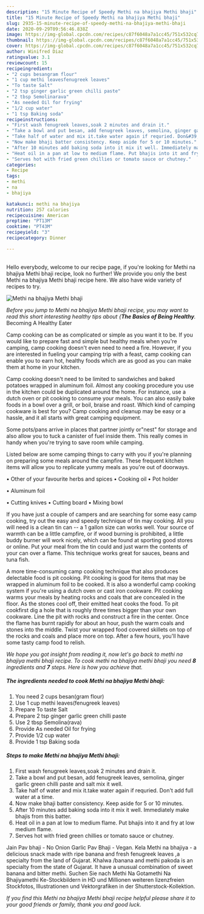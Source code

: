 ```yaml
---
description: "15 Minute Recipe of Speedy Methi na bhajiya Methi bhaji"
title: "15 Minute Recipe of Speedy Methi na bhajiya Methi bhaji"
slug: 2935-15-minute-recipe-of-speedy-methi-na-bhajiya-methi-bhaji
date: 2020-09-29T09:56:46.838Z
image: https://img-global.cpcdn.com/recipes/c87f6048a7a1cc45/751x532cq70/methi-na-bhajiya-methi-bhaji-recipe-main-photo.jpg
thumbnail: https://img-global.cpcdn.com/recipes/c87f6048a7a1cc45/751x532cq70/methi-na-bhajiya-methi-bhaji-recipe-main-photo.jpg
cover: https://img-global.cpcdn.com/recipes/c87f6048a7a1cc45/751x532cq70/methi-na-bhajiya-methi-bhaji-recipe-main-photo.jpg
author: Winifred Diaz
ratingvalue: 3.1
reviewcount: 15
recipeingredient:
- "2 cups besangram flour"
- "1 cup methi leavesfenugreek leaves"
- "To taste Salt"
- "2 tsp ginger garlic green chilli paste"
- "2 tbsp Semolinarava"
- "As needed Oil for frying"
- "1/2 cup water"
- "1 tsp Baking soda"
recipeinstructions:
- "First wash fenugreek leaves,soak 2 minutes and drain it."
- "Take a bowl and put besan, add fenugreek leaves, semolina, ginger garlic green chilli paste and salt mix it well."
- "Take half of water and mix it.take water again if requried. Don&#39;t add full water at a time."
- "Now make bhaji batter consistency. Keep aside for 5 or 10 minutes."
- "After 10 minutes add baking soda into it mix it well. Immediately make bhajis from this batter."
- "Heat oil in a pan at low to medium flame. Put bhajis into it and fry at low medium flame."
- "Serves hot with fried green chillies or tomato sauce or chutney."
categories:
- Recipe
tags:
- methi
- na
- bhajiya

katakunci: methi na bhajiya 
nutrition: 257 calories
recipecuisine: American
preptime: "PT13M"
cooktime: "PT43M"
recipeyield: "3"
recipecategory: Dinner

---
```

<br>
Hello everybody, welcome to our recipe page, if you're looking for Methi na bhajiya Methi bhaji recipe, look no further! We provide you only the best Methi na bhajiya Methi bhaji recipe here. We also have wide variety of recipes to try.
<br>


![Methi na bhajiya Methi bhaji](https://img-global.cpcdn.com/recipes/c87f6048a7a1cc45/751x532cq70/methi-na-bhajiya-methi-bhaji-recipe-main-photo.jpg)

<i>Before you jump to Methi na bhajiya Methi bhaji recipe, you may want to read this short interesting healthy tips about {<strong>The Basics of Being Healthy</strong>.</i>
Becoming A Healthy Eater

    
Camp cooking can be as complicated or simple as you want it to be. If you would like to prepare fast and simple but healthy meals when you're camping, camp cooking doesn't even need to need a fire. However, if you are interested in fueling your camping trip with a feast, camp cooking can enable you to earn hot, healthy foods which are as good as you can make them at home in your kitchen.

Camp cooking doesn't need to be limited to sandwiches and baked potatoes wrapped in aluminum foil.  Almost any cooking procedure you use in the kitchen could be duplicated around the home. For instance, use a dutch oven or pit cooking to consume your meals. You can also easily bake foods in a bowl over a grill, or boil, braise and roast. Which kind of camping cookware is best for you? Camp cooking and cleanup may be easy or a hassle, and it all starts with great camping equipment.

Some pots/pans arrive in places that partner jointly or"nest" for storage and also allow you to tuck a canister of fuel inside them. This really comes in handy when you're trying to save room while camping.

Listed below are some camping things to carry with you if you're planning on preparing some meals around the campfire. These frequent kitchen items will allow you to replicate yummy meals as you're out of doorways.


• Other of your favourite herbs and spices
• Cooking oil
• Pot holder

• Aluminum foil

• Cutting knives
• Cutting board
• Mixing bowl


If you have just a couple of campers and are searching for some easy camp cooking, try out the easy and speedy technique of tin may cooking. All you will need is a clean tin can -- a 1 gallon size can works well. Your source of warmth can be a little campfire, or if wood burning is prohibited, a little buddy burner will work nicely, which can be found at sporting good stores or online. Put your meal from the tin could and just warm the contents of your can over a flame.  This technique works great for sauces, beans and tuna fish.

A more time-consuming camp cooking technique that also produces delectable food is pit cooking. Pit cooking is good for items that may be wrapped in aluminum foil to be cooked.  It is also a wonderful camp cooking system if you're using a dutch oven or cast iron cookware. Pit cooking warms your meals by heating rocks and coals that are concealed in the floor. As the stones cool off, their emitted heat cooks the food. To pit cookfirst dig a hole that is roughly three times bigger than your own cookware. Line the pit with rocks and construct a fire in the center. Once the flame has burnt rapidly for about an hour, push the warm coals and stones into the middle. Twist your wrapped food covered skillets on top of the rocks and coals and place more on top. After a few hours, you'll have some tasty camp food to relish.


<i>We hope you got insight from reading it, now let's go back to methi na bhajiya methi bhaji recipe. To cook methi na bhajiya methi bhaji you need <strong>8</strong> ingredients and <strong>7</strong> steps. Here is how you achieve that.
</i>

##### The ingredients needed to cook Methi na bhajiya Methi bhaji:

1. You need 2 cups besan(gram flour)
1. Use 1 cup methi leaves(fenugreek leaves)
1. Prepare To taste Salt
1. Prepare 2 tsp ginger garlic green chilli paste
1. Use 2 tbsp Semolina(rava)
1. Provide As needed Oil for frying
1. Provide 1/2 cup water
1. Provide 1 tsp Baking soda


##### Steps to make Methi na bhajiya Methi bhaji:

1. First wash fenugreek leaves,soak 2 minutes and drain it.
1. Take a bowl and put besan, add fenugreek leaves, semolina, ginger garlic green chilli paste and salt mix it well.
1. Take half of water and mix it.take water again if requried. Don&#39;t add full water at a time.
1. Now make bhaji batter consistency. Keep aside for 5 or 10 minutes.
1. After 10 minutes add baking soda into it mix it well. Immediately make bhajis from this batter.
1. Heat oil in a pan at low to medium flame. Put bhajis into it and fry at low medium flame.
1. Serves hot with fried green chillies or tomato sauce or chutney.


Jain Pav bhaji - No Onion Garlic Pav Bhaji - Vegan. Kela Methi na bhajiya - a delicious snack made with ripe banana and fresh fenugreek leaves ,a specialty from the land of Gujarat. Khalwa /banana and methi pakoda is an specialty from the state of Gujarat. It have a unusual combination of sweet banana and bitter methi. Suchen Sie nach Methi Na Gotamethi Na Bhajiyamethi Ke-Stockbildern in HD und Millionen weiteren lizenzfreien Stockfotos, Illustrationen und Vektorgrafiken in der Shutterstock-Kollektion. 

<i>If you find this Methi na bhajiya Methi bhaji recipe helpful please share it to your good friends or family, thank you and good luck.</i>

